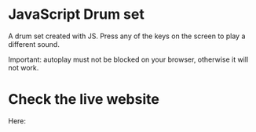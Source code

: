 # JavaScript Drum set

A drum set created with JS. Press any of the keys on the screen to play a different sound.

Important: autoplay must not be blocked on your browser, otherwise it will not work.

# Check the live website

Here: 